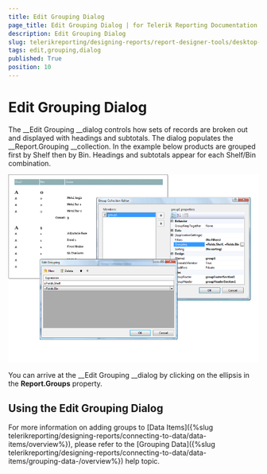 ```yaml
---
title: Edit Grouping Dialog
page_title: Edit Grouping Dialog | for Telerik Reporting Documentation
description: Edit Grouping Dialog
slug: telerikreporting/designing-reports/report-designer-tools/desktop-designers/tools/edit-grouping-dialog
tags: edit,grouping,dialog
published: True
position: 10
---
```


# Edit Grouping Dialog



The __Edit Grouping __dialog controls how sets of records are broken out and displayed with headings and subtotals. The dialog populates the __Report.Grouping __collection. In the example below products are grouped first by Shelf then by Bin. Headings and subtotals appear for each Shelf/Bin combination.

  

  ![](images/UI020.png)

You can arrive at the __Edit Grouping __dialog by  clicking on the ellipsis in the __Report.Groups__ property. 

## Using the Edit Grouping Dialog

For more information on adding groups to [Data Items]({%slug telerikreporting/designing-reports/connecting-to-data/data-items/overview%}), please refer to the [Grouping Data]({%slug telerikreporting/designing-reports/connecting-to-data/data-items/grouping-data-/overview%}) help topic.
